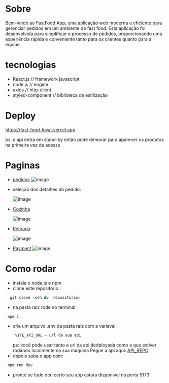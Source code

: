 # Sobre
Bem-vindo ao FastFood App, uma aplicação web moderna e eficiente para gerenciar pedidos em um ambiente de fast food. Esta aplicação foi desenvolvida para simplificar o processo de pedidos, proporcionando uma experiência rápida e conveniente tanto para os clientes quanto para a equipe.

# tecnologias
 - React.js //  framework javascript
 - node.js // engine
 - axios // http-client
 - styled-component //  biblioteca de estilização

# Deploy
   https://fast-food-lovat.vercel.app

   ps:  a api  entra em  stand-by então pode demorar para aparecer os produtos na primeira vez de acesso

 # Paginas 
 - [pedidos](https://fast-food-lovat.vercel.app/)
 ![image](https://github.com/m4arthu/FastFood/assets/102080715/1913a2b9-354e-4297-b476-c38c5f8be618)


 - seleção  dos  detalhes do  pedido:

   ![image](https://github.com/m4arthu/FastFood/assets/102080715/1b6fccda-ec3e-46e5-a415-a95c6ae58cdb)

 

 - [Cozinha](https://fast-food-lovat.vercel.app/cozinha)

   ![image](https://github.com/m4arthu/FastFood/assets/102080715/c48e39cc-692c-4905-a31d-00237eebec0d)


- [Retirada](https://fast-food-lovat.vercel.app/retirada)

  ![image](https://github.com/m4arthu/FastFood/assets/102080715/ebbaeaa3-dfdd-4bd6-90e1-c2356c50df5d)


- [Payment](https://fast-food-lovat.vercel.app/payment)
 ![image](https://github.com/m4arthu/FastFood/assets/102080715/b72dadfc-75d7-4577-8cf3-27b99dfc7c6e)



 # Como rodar 
  - instale o node.js e npm
  - clone este  repositório : 
  ```````powershell
    git clone <ssh do  repositório>
  ````````
  - na pasta raiz rode no terminal:
  ```````powershell
   npm i 
  ```````
   - crie  um  arquivo  .env da pasta raiz com  a variavel:
     ``````powershell
      VITE_API_URL = url da sua api 
     ``````
     ps: você pode usar tanto  a  url  da api dedployada como  a que estiver rodando  localmente na sua maquina
     Pegue a api  aqui: [API_REPO](https://github.com/m4arthu/FastFoodApi)
  - depois suba o app com:
   ```````powershell
    npm run dev
  ````````
- pronto  se tudo  deu  certo  seu app  estara  disponivel na porta 5173

